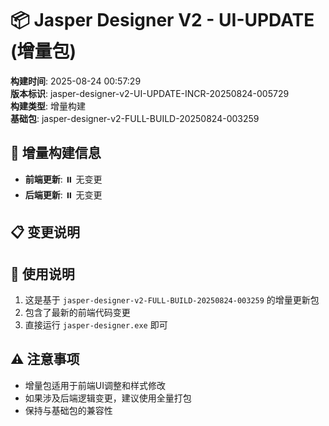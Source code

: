 # 📦 Jasper Designer V2 - UI-UPDATE (增量包)

**构建时间**: 2025-08-24 00:57:29  
**版本标识**: jasper-designer-v2-UI-UPDATE-INCR-20250824-005729  
**构建类型**: 增量构建  
**基础包**: jasper-designer-v2-FULL-BUILD-20250824-003259

## 🔄 增量构建信息

- **前端更新**: ⏸️ 无变更
- **后端更新**: ⏸️ 无变更

## 📋 变更说明





## 🚀 使用说明

1. 这是基于 `jasper-designer-v2-FULL-BUILD-20250824-003259` 的增量更新包
2. 包含了最新的前端代码变更
3. 直接运行 `jasper-designer.exe` 即可

## ⚠️ 注意事项

- 增量包适用于前端UI调整和样式修改
- 如果涉及后端逻辑变更，建议使用全量打包
- 保持与基础包的兼容性

